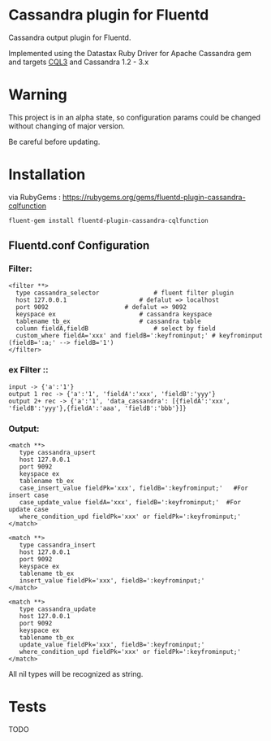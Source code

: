# Cassandra plugin for Fluentd

Cassandra output plugin for Fluentd.

Implemented using the Datastax Ruby Driver for Apache Cassandra gem and targets [CQL3](https://docs.datastax.com/en/cql/3.3/)
and Cassandra 1.2 - 3.x

# Warning

This project is in an alpha state, so configuration params could be changed without changing of major version.

Be careful before updating.

# Installation

via RubyGems : https://rubygems.org/gems/fluentd-plugin-cassandra-cqlfunction

    fluent-gem install fluentd-plugin-cassandra-cqlfunction

## Fluentd.conf Configuration
### Filter:
    <filter **>
      type cassandra_selector				# fluent filter plugin
      host 127.0.0.1					# defalut => localhost
      port 9092						# defalut => 9092
      keyspace ex						# cassandra keyspace
      tablename tb_ex					# cassandra table
      column fieldA,fieldB					# select by field
      custom_where fieldA='xxx' and fieldB=':keyfrominput;'	# keyfrominput (fieldB=':a;' --> fieldB='1')
    </filter>
    
### ex Filter ::
    input -> {'a':'1'}
    output 1 rec -> {'a':'1', 'fieldA':'xxx', 'fieldB':'yyy'}
    output 2+ rec -> {'a':'1', 'data_cassandra': [{fieldA':'xxx', 'fieldB':'yyy'},{fieldA':'aaa', 'fieldB':'bbb'}]}
    
### Output:    
    <match **>
       type cassandra_upsert
       host 127.0.0.1
       port 9092
       keyspace ex
       tablename tb_ex
       case_insert_value fieldPk='xxx', fieldB=':keyfrominput;'   #For insert case
       case_update_value fieldA='xxx', fieldB=':keyfrominput;'  #For update case
       where_condition_upd fieldPk='xxx' or fieldPk=':keyfrominput;'
    </match>
    
    <match **>
       type cassandra_insert
       host 127.0.0.1
       port 9092
       keyspace ex
       tablename tb_ex
       insert_value fieldPk='xxx', fieldB=':keyfrominput;'
    </match>
    
    <match **>
       type cassandra_update
       host 127.0.0.1
       port 9092
       keyspace ex
       tablename tb_ex
       update_value fieldPk='xxx', fieldB=':keyfrominput;'
       where_condition_upd fieldPk='xxx' or fieldPk=':keyfrominput;'
    </match>
All nil types will be recognized as string.
    
# Tests

TODO
